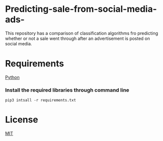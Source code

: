 # Predicting-sale-from-social-media-ads-
This repository has a comparison of classification algorithms fro predicting whether or not a sale went through after an advertisement is posted on social media.


# Requirements
[Python](https://www.python.org/downloads/)

### Install the required libraries through command line

`pip3 intsall -r requirements.txt`

# License
[MIT](https://choosealicense.com/licenses/mit/#suggest-this-license)
